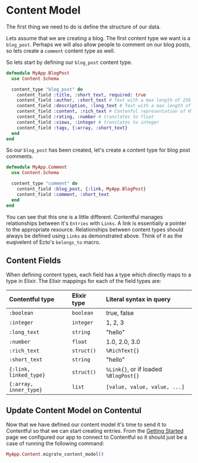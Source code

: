 # Content Model

The first thing we need to do is define the structure of our data.

Lets assume that we are creating a blog. The first content type we want is a `blog_post`. Perhaps we will also allow people to comment on our blog posts, so lets create a `comment` content type as well.

So lets start by defining our `blog_post` content type.

```elixir
defmodule MyApp.BlogPost
  use Content.Schema

  content_type "blog_post" do
    content_field :title, :short_text, required: true
    content_field :author, :short_text # Text with a max length of 256
    content_field :description, :long_text # Text with a max length of 50,000
    content_field :content, :rich_text # Contenful representation of HTML
    content_field :rating, :number # translates to float
    content_field :views, :integer # translates to integer
    content_field :tags, {:array, :short_text}
  end
end
```

So our `blog_post` has been created, let's create a content type for blog post comments.

```elixir
defmodule MyApp.Comment
  use Content.Schema

  content_type "comment" do
    content_field :blog_post, {:link, MyApp.BlogPost}
    content_field :comment, :short_text
  end
end
```

You can see that this one is a little different. Contentful manages relationships between it's `Entries` with `Links`. A link is essentially a pointer to the appropriate resource. Relationships between content types should always be defined using `Links` as demonstrated above. Think of it as the euqivelent of Ecto's `belongs_to` macro.

## Content Fields

When defining content types, each field has a type which directly maps to a type in Elixir. The Elixir mappings for each of the field types are:

  Contentful type         | Elixir type             | Literal syntax in query
  :---------------------- | :---------------------- | :---------------------
  `:boolean`              | `boolean`               | true, false
  `:integer`              | `integer`               | 1, 2, 3
  `:long_text`            | `string`                | "hello"
  `:number`               | `float`                 | 1.0, 2.0, 3.0
  `:rich_text`            | `struct()`              | `%RichText{}`
  `:short_text`           | `string`                | "hello"
  `{:link, linked_type}`  | `struct()`              | `%Link{}`, or if loaded `%BlogPost{}`
  `{:array, inner_type}`  | `list`                  | `[value, value, value, ...]`

## Update Content Model on Contentul

Now that we have defined our content model it's time to send it to Contentful so that we can start creating entries. From the [Getting Started](getting_started.md) page we configured our app to connect to Contentful so it should just be a case of running the following command:

```elixir
MyApp.Content.migrate_content_model()
```
